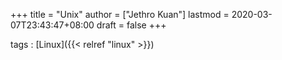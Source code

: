 +++
title = "Unix"
author = ["Jethro Kuan"]
lastmod = 2020-03-07T23:43:47+08:00
draft = false
+++

tags
: [Linux]({{< relref "linux" >}})
